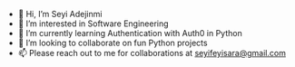 - 👋 Hi, I’m Seyi Adejinmi
- 👀 I’m interested in Software Engineering
- 🌱 I’m currently learning Authentication with Auth0 in Python 
- 💞️ I’m looking to collaborate on fun Python projects
- 📫 Please reach out to me for collaborations at seyifeyisara@gmail.com

<!---
AdejinmiSeyi/AdejinmiSeyi is a ✨ special ✨ repository because its `README.md` (this file) appears on your GitHub profile.
You can click the Preview link to take a look at your changes.
--->
